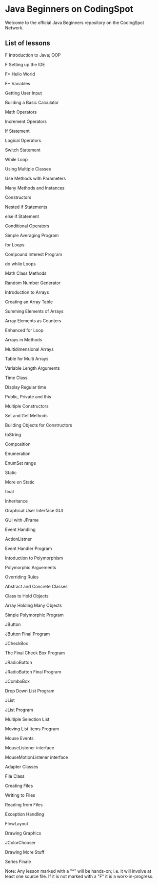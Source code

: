 Java Beginners on CodingSpot
=

Welcome to the official Java Beginners repository on the CodingSpot Network.

## List of lessons

F Introduction to Java; OOP
 
F Setting up the IDE
 
F* Hello World
 
F* Variables
 
 Getting User Input
 
 Building a Basic Calculator
 
 Math Operators
 
 Increment Operators
 
 If Statement
 
 Logical Operators
 
 Switch Statement
 
 While Loop
 
 Using Multiple Classes
 
 Use Methods with Parameters
 
 Many Methods and Instances
 
 Constructors
 
 Nested if Statements
 
 else if Statement
 
 Conditional Operators
 
 Simple Averaging Program
 
 for Loops
 
 Compound Interest Program
 
 do while Loops
 
 Math Class Methods
 
 Random Number Generator
 
 Introduction to Arrays
 
 Creating an Array Table
 
 Summing Elements of Arrays
 
 Array Elements as Counters
 
 Enhanced for Loop
 
 Arrays in Methods
 
 Multidimensional Arrays
 
 Table for Multi Arrays
 
 Variable Length Arguments
 
 Time Class
 
 Display Regular time
 
 Public, Private and this
 
 Multiple Constructors
 
 Set and Get Methods
 
 Building Objects for Constructors
 
 toString
 
 Composition
 
 Enumeration
 
 EnumSet range
 
 Static
 
 More on Static
 
 final
 
 Inheritance
 
 Graphical User Interface GUI
 
 GUI with JFrame
 
 Event Handling
 
 ActionListner
 
 Event Handler Program
 
 Intoduction to Polymorphism
 
 Polymorphic Arguements
 
 Overriding Rules
 
 Abstract and Concrete Classes
 
 Class to Hold Objects
 
 Array Holding Many Objects
 
 Simple Polymorphic Program
 
 JButton
 
 JButton Final Program
 
 JCheckBox
 
 The Final Check Box Program
 
 JRadioButton
 
 JRadioButton Final Program
 
 JComboBox
 
 Drop Down List Program
 
 JList
 
 JList Program
 
 Multiple Selection List
 
 Moving List Items Program
 
 Mouse Events
 
 MouseListener interface
 
 MouseMotionListener interface
 
 Adapter Classes
 
 File Class
 
 Creating Files
 
 Writing to Files
 
 Reading from Files
 
 Exception Handling
 
 FlowLayout
 
 Drawing Graphics
 
 JColorChooser
 
 Drawing More Stuff
 
 Series Finale
 
 Note: Any lesson marked with a "\*" will be hands-on; i.e. it will involve at least one source file. If it is not marked with a "F" it is a work-in-progress.
